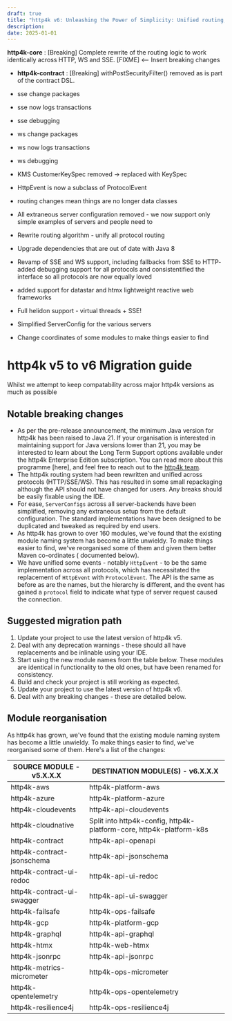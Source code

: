 ```yaml
---
draft: true
title: "http4k v6: Unleashing the Power of Simplicity: Unified routing, the reactive web revolution, and more!"
description:
date: 2025-01-01
---
```


**http4k-core** : [Breaking] Complete rewrite of the routing logic to work identically across HTTP, WS and
SSE. [FIXME] <-- Insert breaking changes

- **http4k-contract** : [Breaking] withPostSecurityFilter() removed as is part of the contract DSL.
- sse change packages
- sse now logs transactions
- sse debugging
- ws change packages
- ws now logs transactions
- ws debugging
- KMS CustomerKeySpec removed -> replaced with KeySpec
- HttpEvent is now a subclass of ProtocolEvent
- routing changes mean things are no longer data classes
- All extraneous server configuration removed - we now support only simple examples of servers and people need to


- Rewrite routing algorithm - unify all protocol routing
- Upgrade dependencies that are out of date with Java 8
- Revamp of SSE and WS support, including fallbacks from SSE to HTTP- added debugging support for all protocols and
  consistentified the interface so all protocols are
  now equally loved
- added support for datastar and htmx lightweight reactive web frameworks
- Full helidon support - virtual threads + SSE!
- Simplified ServerConfig for the various servers
- Change coordinates of some modules to make things easier to find

# http4k v5 to v6 Migration guide

Whilst we attempt to keep compatability across major http4k versions as much as possible

## Notable breaking changes

- As per the pre-release announcement, the minimum Java version for http4k has been raised to Java 21. If your
  organisation is interested in maintaining support for Java versions lower than 21, you may be interested to learn
  about the Long Term Support options available under the http4k Enterprise Edition subscription. You can read more
  about this programme [here], and feel free to reach out to the  <a href="enterprise@http4k.org">http4k team</a>.
- The http4k routing system had been rewritten and unified across protocols (HTTP/SSE/WS). This has resulted in some
  small repackaging although the API should not have changed for users. Any breaks should be easily fixable using the
  IDE.
- For ease, `ServerConfigs` across all server-backends have been simplified, removing any extraneous setup from the
  default configuration. The standard implementations have been designed to be duplicated and tweaked as required by end
  users.
- As http4k has grown to over 160 modules, we've found that the existing module naming system has become a little
  unwieldy. To make things easier to find, we've reorganised some of them and given them better Maven co-ordinates (
  documented below).
- We have unified some events - notably `HttpEvent` - to be the same implementation across all protocols, which has
  necessitated the replacement of `HttpEvent` with `ProtocolEvent`. The API is the same as before as are the names, but
  the hierarchy is different, and the event has gained a `protocol` field to indicate what type of server request
  caused the connection.

## Suggested migration path

1. Update your project to use the latest version of http4k v5.
2. Deal with any deprecation warnings - these should all have replacements and be inlinable using your IDE.
3. Start using the new module names from the table below. These modules are identical in functionality to the old ones,
   but have been renamed for consistency.
4. Build and check your project is still working as expected.
5. Update your project to use the latest version of http4k v6.
6. Deal with any breaking changes - these are detailed below.

## Module reorganisation

As http4k has grown, we've found that the existing module naming system has become a little unwieldy. To make things
easier to find, we've reorganised some of them. Here's a list of the changes:

| SOURCE MODULE - v5.X.X.X   | DESTINATION MODULE(S) - v6.X.X.X                                    |
|----------------------------|---------------------------------------------------------------------|
| http4k-aws                 | http4k-platform-aws                                                 |
| http4k-azure               | http4k-platform-azure                                               |
| http4k-cloudevents         | http4k-api-cloudevents                                              |
| http4k-cloudnative         | Split into http4k-config, http4k-platform-core, http4k-platform-k8s |
| http4k-contract            | http4k-api-openapi                                                  |
| http4k-contract-jsonschema | http4k-api-jsonschema                                               |
| http4k-contract-ui-redoc   | http4k-api-ui-redoc                                                 |
| http4k-contract-ui-swagger | http4k-api-ui-swagger                                               |
| http4k-failsafe            | http4k-ops-failsafe                                                 |
| http4k-gcp                 | http4k-platform-gcp                                                 |
| http4k-graphql             | http4k-api-graphql                                                  |
| http4k-htmx                | http4k-web-htmx                                                     |
| http4k-jsonrpc             | http4k-api-jsonrpc                                                  |
| http4k-metrics-micrometer  | http4k-ops-micrometer                                               |
| http4k-opentelemetry       | http4k-ops-opentelemetry                                            |
| http4k-resilience4j        | http4k-ops-resilience4j                                             |
